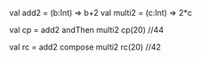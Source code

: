 val add2 = (b:Int) => b+2
val multi2 = (c:Int) => 2*c

val cp = add2 andThen multi2
cp(20) //44

val rc = add2 compose multi2
rc(20) //42

